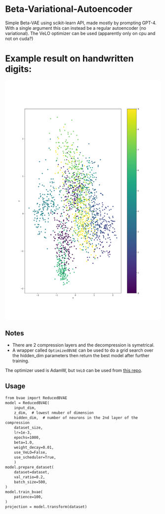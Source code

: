 # Beta-Variational-Autoencoder
Simple Beta-VAE using scikit-learn API, made mostly by prompting GPT-4.
With a single argument this can instead be a regular autoencoder (no variational).
The VeLO optimizer can be used (apparently only on cpu and not on cuda?)

# Example result on handwritten digits:
![](./Demo.png)

## Notes
* There are 2 compression layers and the decompression is symetrical.
* A wrapper called `OptimizedBVAE` can be used to do a grid search over the hidden_dim parameters then return the best model after further training.


The optimizer used is AdamW, but `VeLO` can be used from [this repo](https://github.com/janEbert/PyTorch-VeLO).

## Usage
```
from bvae import ReducedBVAE
model = ReducedBVAE(
    input_dim,
    z_dim,  # lowest nmuber of dimension
    hidden_dim,  # number of neurons in the 2nd layer of the compression
    dataset_size,
    lr=1e-3,
    epochs=1000,
    beta=1.0,
    weight_decay=0.01,
    use_VeLO=False,
    use_scheduler=True,
    )
model.prepare_dataset(
    dataset=dataset,
    val_ratio=0.2,
    batch_size=500,
)
model.train_bvae(
    patience=100,
)
projection = model.transform(dataset)
```
